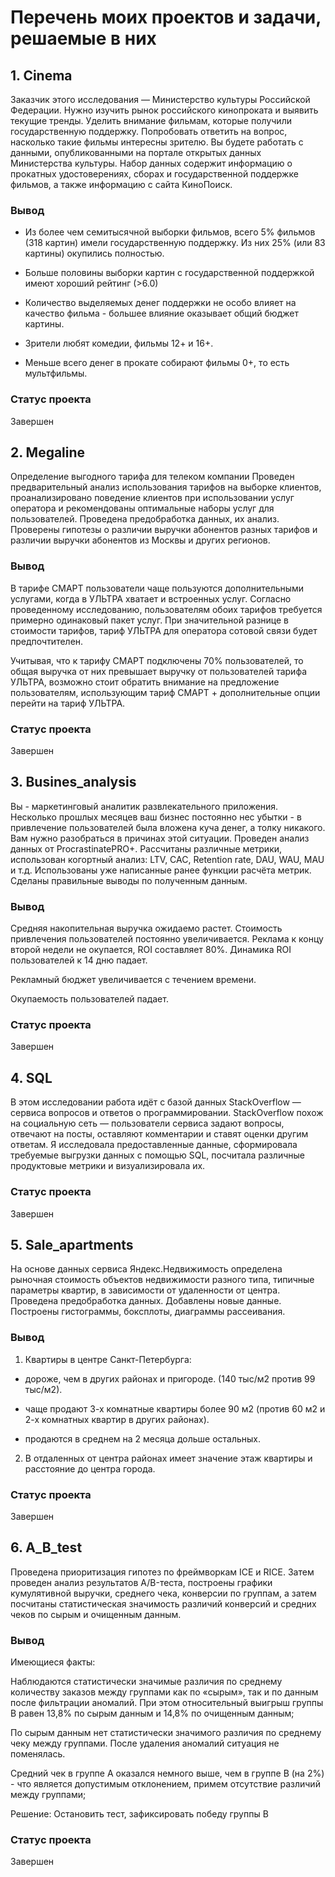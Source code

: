 # Перечень моих проектов и задачи, решаемые в них
## 1. Cinema
Заказчик этого исследования — Министерство культуры Российской Федерации. Нужно изучить рынок российского кинопроката и выявить текущие тренды. Уделить внимание фильмам, которые получили государственную поддержку. Попробовать ответить на вопрос, насколько такие фильмы интересны зрителю. Вы будете работать с данными, опубликованными на портале открытых данных Министерства культуры. Набор данных содержит информацию о прокатных удостоверениях, сборах и государственной поддержке фильмов, а также информацию с сайта КиноПоиск.
### Вывод
- Из более чем семитысячной выборки фильмов, всего 5% фильмов (318 картин) имели государственную поддержку. Из них 25% (или 83 картины) окупились полностью. 

- Больше половины выборки картин с государственной поддержкой имеют хороший рейтинг (>6.0)

- Количество выделяемых денег поддержки не особо влияет на качество фильма - большее влияние оказывает общий бюджет картины.

- Зрители любят комедии, фильмы 12+ и 16+. 

- Меньше всего денег в прокате собирают фильмы 0+, то есть мультфильмы.

### Статус проекта
Завершен
## 2. Megaline
Определение выгодного тарифа для телеком компании Проведен предварительный анализ использования тарифов на выборке клиентов, проанализировано поведение клиентов при использовании услуг оператора и рекомендованы оптимальные наборы услуг для пользователей. Проведена предобработка данных, их анализ. Проверены гипотезы о различии выручки абонентов разных тарифов и различии выручки абонентов из Москвы и других регионов.
### Вывод
В тарифе СМАРТ пользователи чаще пользуются дополнительными услугами, когда в УЛЬТРА хватает и встроенных услуг. Согласно проведенному исследованию, пользователям обоих тарифов требуется примерно одинаковый пакет услуг. При значительной разнице в стоимости тарифов, тариф УЛЬТРА для оператора сотовой связи будет предпочтителен.

Учитывая, что к тарифу СМАРТ подключены 70% пользователей, то общая выручка от них превышает выручку от пользователей тарифа УЛЬТРА, возможно стоит обратить внимание на предложение пользователям, использующим тариф СМАРТ + дополнительные опции перейти на тариф УЛЬТРА.

### Статус проекта
Завершен
## 3. Busines_analysis
Вы - маркетинговый аналитик развлекательного приложения. Несколько прошлых месяцев ваш бизнес постоянно нес убытки - в привлечение пользователей была вложена куча денег, а толку никакого. Вам нужно разобраться в причинах этой ситуации. Проведен анализ данных от ProcrastinatePRO+. Рассчитаны различные метрики, использован когортный анализ: LTV, CAC, Retention rate, DAU, WAU, MAU и т.д. Использованы уже написанные ранее функции расчёта метрик. Сделаны правильные выводы по полученным данным.
### Вывод
Средняя накопительная выручка ожидаемо растет. Стоимость привлечения пользователей постоянно увеличивается. Реклама к концу второй недели не окупается, ROI составляет 80%. Динамика ROI пользователей к 14 дню падает.

Рекламный бюджет увеличивается с течением времени.

Окупаемость пользователей падает.
### Статус проекта
Завершен
## 4. SQL
В этом исследовании работа идёт с базой данных StackOverflow — сервиса вопросов и ответов о программировании. StackOverflow похож на социальную сеть — пользователи сервиса задают вопросы, отвечают на посты, оставляют комментарии и ставят оценки другим ответам. Я исследовала предоставленные данные, сформировала требуемые выгрузки данных с помощью SQL, посчитала различные продуктовые метрики и визуализировала их.

### Статус проекта
Завершен
## 5. Sale_apartments
На основе данных сервиса Яндекс.Недвижимость определена рыночная стоимость объектов недвижимости разного типа, типичные параметры квартир, в зависимости от удаленности от центра. Проведена предобработка данных. Добавлены новые данные. Построены гистограммы, боксплоты, диаграммы рассеивания.
### Вывод
1. Квартиры в центре Санкт-Петербурга:
- дороже, чем в других районах и пригороде. (140 тыс/м2 против 99 тыс/м2).

- чаще продают 3-х комнатные квартиры более 90 м2 (против 60 м2 и 2-х комнатных квартир в других районах).

- продаются в среднем на 2 месяца дольше остальных.

2. В отдаленных от центра районах имеет значение этаж квартиры и расстояние до центра города.
### Статус проекта
Завершен
## 6. A_B_test
Проведена приоритизация гипотез по фреймворкам ICE и RICE. Затем проведен анализ результатов A/B-теста, построены графики кумулятивной выручки, среднего чека, конверсии по группам, а затем посчитаны статистическая значимость различий конверсий и средних чеков по сырым и очищенным данным. 
### Вывод
Имеющиеся факты:

Наблюдаются статистически значимые различия по среднему количеству заказов между группами как по «сырым», так и по данным после фильтрации аномалий. При этом относительный выигрыш группы B равен 13,8% по сырым данным и 14,8% по очищенным данным;

По сырым данным нет статистически значимого различия по среднему чеку между группами. После удаления аномалий ситуация не поменялась.

Средний чек в группе А оказался немного выше, чем в группе В (на 2%) - что является допустимым отклонением, примем отсутствие различий между группами;

Решение: Остановить тест, зафиксировать победу группы В
### Статус проекта
Завершен

